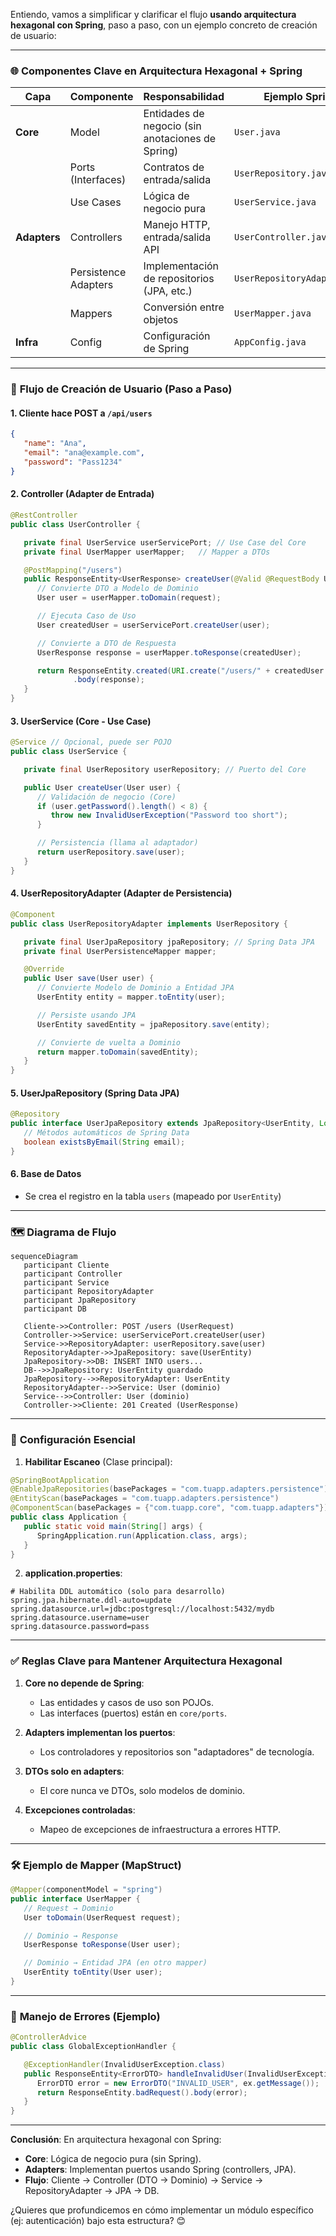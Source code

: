 Entiendo, vamos a simplificar y clarificar el flujo **usando arquitectura hexagonal con Spring**, paso a paso, con un ejemplo concreto de creación de usuario:

---

### 🌐 **Componentes Clave en Arquitectura Hexagonal + Spring**
| Capa              | Componente           | Responsabilidad                                  | Ejemplo Spring           |
|--------------------|----------------------|-------------------------------------------------|--------------------------|
| **Core**          | Model                | Entidades de negocio (sin anotaciones de Spring)| `User.java`              |
|                   | Ports (Interfaces)   | Contratos de entrada/salida                     | `UserRepository.java`    |
|                   | Use Cases            | Lógica de negocio pura                          | `UserService.java`       |
| **Adapters**      | Controllers          | Manejo HTTP, entrada/salida API                 | `UserController.java`    |
|                   | Persistence Adapters | Implementación de repositorios (JPA, etc.)      | `UserRepositoryAdapter.java` |
|                   | Mappers              | Conversión entre objetos                        | `UserMapper.java`        |
| **Infra**         | Config               | Configuración de Spring                         | `AppConfig.java`         |

---

### 🔄 **Flujo de Creación de Usuario (Paso a Paso)**

#### 1. **Cliente hace POST a `/api/users`**
```json
{
   "name": "Ana",
   "email": "ana@example.com",
   "password": "Pass1234"
}
```

#### 2. **Controller (Adapter de Entrada)**
```java
@RestController
public class UserController {

   private final UserService userServicePort; // Use Case del Core
   private final UserMapper userMapper;   // Mapper a DTOs

   @PostMapping("/users")
   public ResponseEntity<UserResponse> createUser(@Valid @RequestBody UserRequest request) {
      // Convierte DTO a Modelo de Dominio
      User user = userMapper.toDomain(request);

      // Ejecuta Caso de Uso
      User createdUser = userServicePort.createUser(user);

      // Convierte a DTO de Respuesta
      UserResponse response = userMapper.toResponse(createdUser);

      return ResponseEntity.created(URI.create("/users/" + createdUser.getId()))
              .body(response);
   }
}
```

#### 3. **UserService (Core - Use Case)**
```java
@Service // Opcional, puede ser POJO
public class UserService {

   private final UserRepository userRepository; // Puerto del Core

   public User createUser(User user) {
      // Validación de negocio (Core)
      if (user.getPassword().length() < 8) {
         throw new InvalidUserException("Password too short");
      }

      // Persistencia (llama al adaptador)
      return userRepository.save(user);
   }
}
```

#### 4. **UserRepositoryAdapter (Adapter de Persistencia)**
```java
@Component
public class UserRepositoryAdapter implements UserRepository {

   private final UserJpaRepository jpaRepository; // Spring Data JPA
   private final UserPersistenceMapper mapper;

   @Override
   public User save(User user) {
      // Convierte Modelo de Dominio a Entidad JPA
      UserEntity entity = mapper.toEntity(user);

      // Persiste usando JPA
      UserEntity savedEntity = jpaRepository.save(entity);

      // Convierte de vuelta a Dominio
      return mapper.toDomain(savedEntity);
   }
}
```

#### 5. **UserJpaRepository (Spring Data JPA)**
```java
@Repository
public interface UserJpaRepository extends JpaRepository<UserEntity, Long> {
   // Métodos automáticos de Spring Data
   boolean existsByEmail(String email);
}
```

#### 6. **Base de Datos**
- Se crea el registro en la tabla `users` (mapeado por `UserEntity`)

---

### 🗺️ **Diagrama de Flujo**
```mermaid
sequenceDiagram
   participant Cliente
   participant Controller
   participant Service
   participant RepositoryAdapter
   participant JpaRepository
   participant DB

   Cliente->>Controller: POST /users (UserRequest)
   Controller->>Service: userServicePort.createUser(user)
   Service->>RepositoryAdapter: userRepository.save(user)
   RepositoryAdapter->>JpaRepository: save(UserEntity)
   JpaRepository->>DB: INSERT INTO users...
   DB-->>JpaRepository: UserEntity guardado
   JpaRepository-->>RepositoryAdapter: UserEntity
   RepositoryAdapter-->>Service: User (dominio)
   Service-->>Controller: User (dominio)
   Controller->>Cliente: 201 Created (UserResponse)
```

---

### 🔧 **Configuración Esencial**
1. **Habilitar Escaneo** (Clase principal):
```java
@SpringBootApplication
@EnableJpaRepositories(basePackages = "com.tuapp.adapters.persistence")
@EntityScan(basePackages = "com.tuapp.adapters.persistence")
@ComponentScan(basePackages = {"com.tuapp.core", "com.tuapp.adapters"})
public class Application {
   public static void main(String[] args) {
      SpringApplication.run(Application.class, args);
   }
}
```

2. **application.properties**:
```properties
# Habilita DDL automático (solo para desarrollo)
spring.jpa.hibernate.ddl-auto=update
spring.datasource.url=jdbc:postgresql://localhost:5432/mydb
spring.datasource.username=user
spring.datasource.password=pass
```

---

### ✅ **Reglas Clave para Mantener Arquitectura Hexagonal**
1. **Core no depende de Spring**:
   - Las entidades y casos de uso son POJOs.
   - Las interfaces (puertos) están en `core/ports`.

2. **Adapters implementan los puertos**:
   - Los controladores y repositorios son "adaptadores" de tecnología.

3. **DTOs solo en adapters**:
   - El core nunca ve DTOs, solo modelos de dominio.

4. **Excepciones controladas**:
   - Mapeo de excepciones de infraestructura a errores HTTP.

---

### 🛠️ **Ejemplo de Mapper (MapStruct)**
```java
@Mapper(componentModel = "spring")
public interface UserMapper {
   // Request → Dominio
   User toDomain(UserRequest request);

   // Dominio → Response
   UserResponse toResponse(User user);

   // Dominio → Entidad JPA (en otro mapper)
   UserEntity toEntity(User user);
}
```

---

### 🚨 **Manejo de Errores (Ejemplo)**
```java
@ControllerAdvice
public class GlobalExceptionHandler {

   @ExceptionHandler(InvalidUserException.class)
   public ResponseEntity<ErrorDTO> handleInvalidUser(InvalidUserException ex) {
      ErrorDTO error = new ErrorDTO("INVALID_USER", ex.getMessage());
      return ResponseEntity.badRequest().body(error);
   }
}
```

---

**Conclusión**: En arquitectura hexagonal con Spring:
- **Core**: Lógica de negocio pura (sin Spring).
- **Adapters**: Implementan puertos usando Spring (controllers, JPA).
- **Flujo**: Cliente → Controller (DTO → Dominio) → Service → RepositoryAdapter → JPA → DB.

¿Quieres que profundicemos en cómo implementar un módulo específico (ej: autenticación) bajo esta estructura? 😊
































